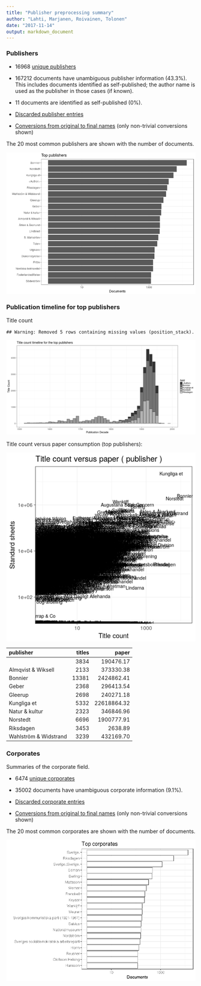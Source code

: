```yaml
---
title: "Publisher preprocessing summary"
author: "Lahti, Marjanen, Roivainen, Tolonen"
date: "2017-11-14"
output: markdown_document
---
```



### Publishers

 * 16968 [unique publishers](output.tables/publisher_accepted.csv)

 * 167212 documents have unambiguous publisher information (43.3%). This includes documents identified as self-published; the author name is used as the publisher in those cases (if known).

 * 11 documents are identified as self-published (0%). 

 * [Discarded publisher entries](output.tables/publisher_discarded.csv)

 * [Conversions from original to final names](output.tables/publisher_conversion_nontrivial.csv) (only non-trivial conversions shown)


The 20 most common publishers are shown with the number of documents. 

![plot of chunk summarypublisher2](figure/summarypublisher2-1.png)

### Publication timeline for top publishers

Title count


```
## Warning: Removed 5 rows containing missing values (position_stack).
```

![plot of chunk summaryTop10pubtimeline](figure/summaryTop10pubtimeline-1.png)



Title count versus paper consumption (top publishers):

![plot of chunk publishertitlespapers](figure/publishertitlespapers-1.png)

|publisher             | titles|       paper|
|:---------------------|------:|-----------:|
|<Author>              |   3834|   190476.17|
|Almqvist & Wiksell    |   2133|   373330.38|
|Bonnier               |  13381|  2424862.41|
|Geber                 |   2368|   296413.54|
|Gleerup               |   2698|   240271.18|
|Kungliga et           |   5332| 22618864.32|
|Natur & kultur        |   2323|   346846.96|
|Norstedt              |   6696|  1900777.91|
|Riksdagen             |   3453|     2638.89|
|Wahlström & Widstrand |   3239|   432169.70|


### Corporates

Summaries of the corporate field.

 * 6474 [unique corporates](output.tables/corporate_accepted.csv)

 * 35002 documents have unambiguous corporate information (9.1%). 

 * [Discarded corporate entries](output.tables/corporate_discarded.csv)

 * [Conversions from original to final names](output.tables/corporate_conversion_nontrivial.csv) (only non-trivial conversions shown)


The 20 most common corporates are shown with the number of documents. 

![plot of chunk summarycorporate2](figure/summarycorporate2-1.png)



